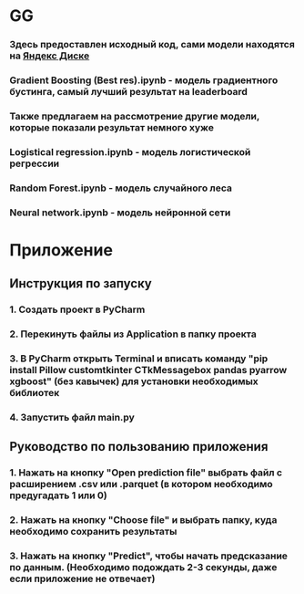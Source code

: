 # **GG**
### Здесь предоставлен исходный код, сами модели находятся на [Яндекс Диске](https://disk.yandex.ru/d/bdNzksGVsdVhLw)
### Gradient Boosting (Best res).ipynb - модель градиентного бустинга, самый лучший результат на leaderboard
### Также предлагаем на рассмотрение другие модели, которые показали результат немного хуже
### Logistical regression.ipynb - модель логистической регрессии
### Random Forest.ipynb - модель случайного леса
### Neural network.ipynb - модель нейронной сети

# Приложение 
## Инструкция по запуску
### 1. Создать проект в PyCharm
### 2. Перекинуть файлы из Application в папку проекта
### 3. В PyCharm открыть Terminal и вписать команду "pip install Pillow customtkinter CTkMessagebox pandas pyarrow xgboost" (без кавычек) для установки необходимых библиотек
### 4. Запустить файл main.py

## Руководство по пользованию приложения
### 1. Нажать на кнопку "Open prediction file" выбрать файл с расширением .csv или .parquet (в котором необходимо предугадать 1 или 0)
### 2. Нажать на кнопку "Choose file" и выбрать папку, куда необходимо сохранить результаты
### 3. Нажать на кнопку "Predict", чтобы начать предсказание по данным. (Необходимо подождать 2-3 секунды, даже если приложение не отвечает) 
